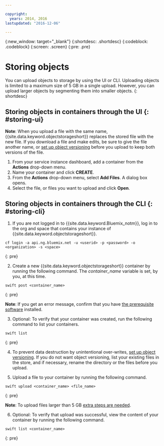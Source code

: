```yaml
---

copyright:
  years: 2014, 2016
lastupdated: "2016-12-06"

---
```

{:new_window: target="_blank"}
{:shortdesc: .shortdesc}
{:codeblock: .codeblock}
{:screen: .screen}
{:pre: .pre}

# Storing objects

You can upload objects to storage by using the UI or CLI. Uploading objects is limited to a maximum size of 5 GB in a single upload. However, you can upload larger objects by segmenting them into smaller objects.
{: shortdesc}


## Storing objects in containers through the UI {: #storing-ui}

**Note**: When you upload a file with the same name, {{site.data.keyword.objectstorageshort}} replaces the stored file with the new file. If you download a file and make edits, be sure to give the file another name, or [set up object versioning](/docs/services/ObjectStorage/os_versioning.html) before you upload to keep both versions of the file.


1. From your service instance dashboard, add a container from the **Actions** drop-down menu.
2. Name your container and click **CREATE**.
3. From the **Actions** drop-down menu, select **Add Files**. A dialog box opens.
4. Select the file, or files you want to upload and click **Open**.



## Storing objects in containers through the CLI {: #storing-cli}

1. If you are not logged in to {{site.data.keyword.Bluemix_notm}}, log in to the org and space that contains your instance of {{site.data.keyword.objectstorageshort}}.

  ```
  cf login -a api.ng.bluemix.net -u <userid> -p <password> -o <organization> -s <space>
  ```
  {: pre}

2. Create a new {{site.data.keyword.objectstorageshort}} container by running the following command. The *container_name* variable is set, by you, at this time.

  ```
  swift post <container_name>
  ```
  {: pre}

**Note**: If you get an error message, confirm that you have [the prerequisite software](/docs/services/ObjectStorage/os_configuring.html#install-swift-client) installed.

3. Optional: To verify that your container was created, run the following command to list your containers.

  ```
  swift list
  ```
  {: pre}

4. To prevent data destruction by unintentional over-writes, [set up object versioning](/docs/services/ObjectStorage/os_versioning.html). If you do not want object versioning, list your existing files in the store, and if necessary, rename the directory or the files before you upload.

5. Upload a file to your container by running the following command.

  ```
  swift upload <container_name> <file_name>
  ```
  {: pre}

  **Note**: To upload files larger than 5 GB [extra steps are needed](/docs/services/ObjectStorage/os_large_files.html).

6. Optional: To verify that upload was successful, view the content of your container by running the following command.

  ```
  swift list <container_name>
  ```
  {: pre}
